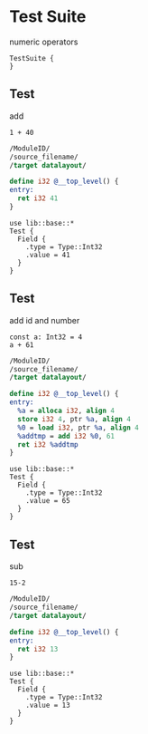 # Test Suite
numeric operators

```cent
TestSuite {
}
```

## Test
add

```akela
1 + 40
```

```llvm
/ModuleID/
/source_filename/
/target datalayout/

define i32 @__top_level() {
entry:
  ret i32 41
}
```

```cent
use lib::base::*
Test {
  Field {
    .type = Type::Int32
    .value = 41
  }
}
```

## Test
add id and number

```akela
const a: Int32 = 4
a + 61
```

```llvm
/ModuleID/
/source_filename/
/target datalayout/

define i32 @__top_level() {
entry:
  %a = alloca i32, align 4
  store i32 4, ptr %a, align 4
  %0 = load i32, ptr %a, align 4
  %addtmp = add i32 %0, 61
  ret i32 %addtmp
}
```

```cent
use lib::base::*
Test {
  Field {
    .type = Type::Int32
    .value = 65
  }
}
```

## Test
sub

```akela
15-2
```

```llvm
/ModuleID/
/source_filename/
/target datalayout/

define i32 @__top_level() {
entry:
  ret i32 13
}
```

```cent
use lib::base::*
Test {
  Field {
    .type = Type::Int32
    .value = 13
  }
}
```